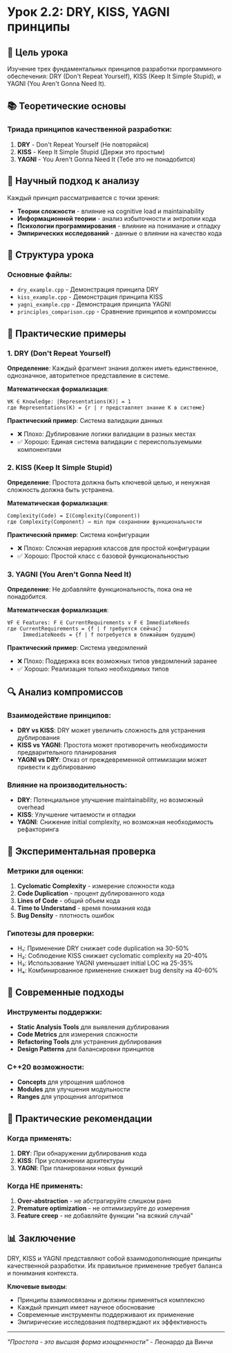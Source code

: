 # Урок 2.2: DRY, KISS, YAGNI принципы

## 🎯 Цель урока
Изучение трех фундаментальных принципов разработки программного обеспечения: DRY (Don't Repeat Yourself), KISS (Keep It Simple Stupid), и YAGNI (You Aren't Gonna Need It).

## 📚 Теоретические основы

### Триада принципов качественной разработки:

1. **DRY** - Don't Repeat Yourself (Не повторяйся)
2. **KISS** - Keep It Simple Stupid (Держи это простым)
3. **YAGNI** - You Aren't Gonna Need It (Тебе это не понадобится)

## 🔬 Научный подход к анализу

Каждый принцип рассматривается с точки зрения:
- **Теории сложности** - влияние на cognitive load и maintainability
- **Информационной теории** - анализ избыточности и энтропии кода
- **Психологии программирования** - влияние на понимание и отладку
- **Эмпирических исследований** - данные о влиянии на качество кода

## 📁 Структура урока

### Основные файлы:
- `dry_example.cpp` - Демонстрация принципа DRY
- `kiss_example.cpp` - Демонстрация принципа KISS
- `yagni_example.cpp` - Демонстрация принципа YAGNI
- `principles_comparison.cpp` - Сравнение принципов и компромиссы

## 🎨 Практические примеры

### 1. DRY (Don't Repeat Yourself)
**Определение**: Каждый фрагмент знания должен иметь единственное, однозначное, авторитетное представление в системе.

**Математическая формализация**:
```
∀K ∈ Knowledge: |Representations(K)| = 1
где Representations(K) = {r | r представляет знание K в системе}
```

**Практический пример**: Система валидации данных
- ❌ Плохо: Дублирование логики валидации в разных местах
- ✅ Хорошо: Единая система валидации с переиспользуемыми компонентами

### 2. KISS (Keep It Simple Stupid)
**Определение**: Простота должна быть ключевой целью, и ненужная сложность должна быть устранена.

**Математическая формализация**:
```
Complexity(Code) = Σ(Complexity(Component))
где Complexity(Component) → min при сохранении функциональности
```

**Практический пример**: Система конфигурации
- ❌ Плохо: Сложная иерархия классов для простой конфигурации
- ✅ Хорошо: Простой класс с базовой функциональностью

### 3. YAGNI (You Aren't Gonna Need It)
**Определение**: Не добавляйте функциональность, пока она не понадобится.

**Математическая формализация**:
```
∀F ∈ Features: F ∈ CurrentRequirements ∨ F ∈ ImmediateNeeds
где CurrentRequirements = {f | f требуется сейчас}
     ImmediateNeeds = {f | f потребуется в ближайшем будущем}
```

**Практический пример**: Система уведомлений
- ❌ Плохо: Поддержка всех возможных типов уведомлений заранее
- ✅ Хорошо: Реализация только необходимых типов

## 🔍 Анализ компромиссов

### Взаимодействие принципов:
- **DRY vs KISS**: DRY может увеличить сложность для устранения дублирования
- **KISS vs YAGNI**: Простота может противоречить необходимости предварительного планирования
- **YAGNI vs DRY**: Отказ от преждевременной оптимизации может привести к дублированию

### Влияние на производительность:
- **DRY**: Потенциальное улучшение maintainability, но возможный overhead
- **KISS**: Улучшение читаемости и отладки
- **YAGNI**: Снижение initial complexity, но возможная необходимость рефакторинга

## 🧪 Экспериментальная проверка

### Метрики для оценки:
1. **Cyclomatic Complexity** - измерение сложности кода
2. **Code Duplication** - процент дублированного кода
3. **Lines of Code** - общий объем кода
4. **Time to Understand** - время понимания кода
5. **Bug Density** - плотность ошибок

### Гипотезы для проверки:
- H₁: Применение DRY снижает code duplication на 30-50%
- H₂: Соблюдение KISS снижает cyclomatic complexity на 20-40%
- H₃: Использование YAGNI уменьшает initial LOC на 25-35%
- H₄: Комбинированное применение снижает bug density на 40-60%

## 🚀 Современные подходы

### Инструменты поддержки:
- **Static Analysis Tools** для выявления дублирования
- **Code Metrics** для измерения сложности
- **Refactoring Tools** для устранения дублирования
- **Design Patterns** для балансировки принципов

### C++20 возможности:
- **Concepts** для упрощения шаблонов
- **Modules** для улучшения модульности
- **Ranges** для упрощения алгоритмов

## 🎯 Практические рекомендации

### Когда применять:
1. **DRY**: При обнаружении дублирования кода
2. **KISS**: При усложнении архитектуры
3. **YAGNI**: При планировании новых функций

### Когда НЕ применять:
1. **Over-abstraction** - не абстрагируйте слишком рано
2. **Premature optimization** - не оптимизируйте до измерения
3. **Feature creep** - не добавляйте функции "на всякий случай"

## 📊 Заключение

DRY, KISS и YAGNI представляют собой взаимодополняющие принципы качественной разработки. Их правильное применение требует баланса и понимания контекста.

**Ключевые выводы**:
- Принципы взаимосвязаны и должны применяться комплексно
- Каждый принцип имеет научное обоснование
- Современные инструменты поддерживают их применение
- Эмпирические исследования подтверждают их эффективность

---

*"Простота - это высшая форма изощренности"* - Леонардо да Винчи
